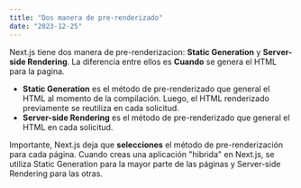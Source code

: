 ```yaml
---
title: "Dos manera de pre-renderizado"
date: "2023-12-25"
---
```


Next.js tiene dos manera de pre-renderizacion: **Static Generation** y **Server-side Rendering**. La diferencia entre ellos es **Cuando** se genera el HTML para la pagina.

- **Static Generation** es el método de pre-renderizado que general el HTML al momento de la compilación. Luego, el HTML renderizado previamente se reutiliza en cada solicitud.
- **Server-side Rendering** es el método de pre-renderizado que general el HTML en cada solicitud.

Importante, Next.js deja que **selecciones** el método de pre-renderización para cada página. Cuando creas una aplicación "hibrida" en Next.js, se utiliza Static Generation para la mayor parte de las páginas y Server-side Rendering para las otras.
